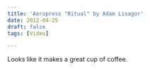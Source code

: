 ```yaml
---
title: 'Aeropress "Ritual" by Adam Lisagor'
date: 2012-04-25
draft: false
tags: [Video]

---
```


Looks like it makes a great cup of coffee.
